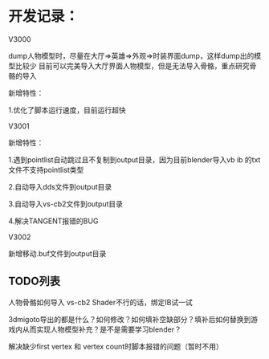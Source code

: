 
# 开发记录：
V3000

dump人物模型时，尽量在大厅=>英雄=>外观=>时装界面dump，这样dump出的模型比较少
目前可以完美导入大厅界面人物模型，但是无法导入骨骼，重点研究骨骼的导入

新增特性：

1.优化了脚本运行速度，目前运行超快

V3001

新增特性：

1.遇到pointlist自动跳过且不复制到output目录，因为目前blender导入vb ib 的txt文件不支持pointlist类型

2.自动导入dds文件到output目录

3.自动导入vs-cb2文件到output目录

4.解决TANGENT报错的BUG

V3002

新增移动.buf文件到output目录


## TODO列表
人物骨骼如何导入 vs-cb2 Shader不行的话，绑定IB试一试

3dmigoto导出的都是什么？如何修改？如何填补空缺部分？填补后如何替换到游戏内从而实现人物模型补充？是不是需要学习blender？

解决缺少first vertex 和 vertex count时脚本报错的问题（暂时不用）

